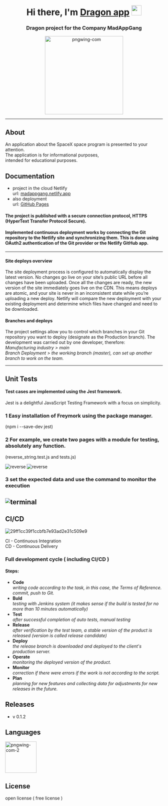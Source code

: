 <h1 align="center">Hi there, I'm <a href="https://madappgang.netlify.app/" target="_blank">Dragon app</a> 
<img src="https://github.com/blackcater/blackcater/raw/main/images/Hi.gif" height="32"/></h1>
<h3 align="center">Dragon project for the Company MadAppGang</h3>
 <p align="center">
    <img src="https://i.ibb.co/wsGR0L0/pngwing-com.png" alt="pngwing-com" border="0" height="250"/>
 </p>

---

## About

An application about the SpaceX space program is presented to your attention.<br>
The application is for informational purposes,<br>
intended for educational purposes.

## Documentation

- project in the cloud Netlify <br> url: <a href="https://madappgang.netlify.app/">madappgang.netlify.app</a>
- also deployment <br> url: <a href="https://zav-xoz.github.io/Dragon_view/">GitHub Pages</a>

#### The project is published with a secure connection protocol, HTTPS (HyperText Transfer Protocol Secure).

#### Implemented continuous deployment works by connecting the Git repository to the Netlify site and synchronizing them. This is done using OAuth2 authentication of the Git provider or the Netlify GitHub app.

---

#### Site deploys overview

The site deployment process is configured to automatically display the latest version.
No changes go live on your site’s public URL before all changes have been uploaded. Once all the changes are ready, the new version of the site immediately goes live on the CDN.
This means deploys are atomic, and your site is never in an inconsistent state while you’re uploading a new deploy.
Netlify will compare the new deployment with your existing deployment and determine which files have changed and need to be downloaded.

#### Branches and deploys

The project settings allow you to control which branches in your Git repository you want to deploy (designate as the Production branch). The development was carried out by one developer, therefore: <br>
_Manufacturing industry > main_ <br>
_Branch Deployment > the working branch (master), can set up another branch to work on the team._

---
## Unit Tests

#### Test cases are implemented using the Jest framework.
Jest is a delightful JavaScript Testing Framework with a focus on simplicity.

### 1 Easy installation of Freymork using the package manager. 
(npm i --save-dev jest)
### 2 For example, we create two pages with a module for testing, absolutely any function. 
(reverse_string.test.js  and tests.js)

<img src="https://i.ibb.co/ZS0nKR1/reverse.png" alt="reverse" border="0" /> 
<img src="https://i.ibb.co/ZS0nKR1/reverse.png" alt="reverse" border="0" /></a>

### 3 set the expected data and use the command to monitor the execution
<img src="https://i.ibb.co/Wpd1kDd/terminal.png" alt="terminal" border="0" /></a>
---

## CI/CD

 <img src="https://i.ibb.co/kmvfj73/29ff1cc39f1ccbfb7e93ad2e31c509e9.png" alt="29ff1cc39f1ccbfb7e93ad2e31c509e9" border="0"/> 
     
CI - Continuous Integration <br>
CD - Continuous Delivery

### Full development cycle ( including CI/CD ) <br>

#### Steps:

- **Code** <br>
  _writing code according to the task, in this case, the Terms of Reference. commit, push to Git._
- **Buld** <br>
  _testing with Jenkins system (it makes sense if the build is tested for no more than 10 minutes automatically)_
- **Test** <br>
  _after successful completion of auto tests, manual testing_
- **Release** <br>
  _after verification by the test team, a stable version of the product is released
  (version is called release candidate)_
- **Deploy** <br>
  _the release branch is downloaded and deployed to the client's production server._
- **Operate** <br>
  _monitoring the deployed version of the product._
- **Monitor** <br>
  _correction if there were errors if the work is not according to the script._
- **Plan** <br>
  _planning for new features and collecting data for adjustments for new releases in the future._

## Releases

- v 0.1.2

## Languages

<img src="https://i.ibb.co/kKcw3kw/pngwing-com-2.png" alt="pngwing-com-2" border="0" height="100"/> 
 
## License
open license ( free license )
